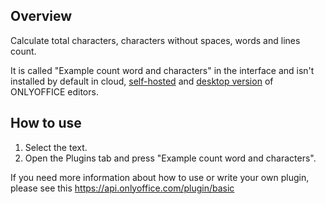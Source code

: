 ## Overview

Calculate total characters, characters without spaces, words and lines count.

It is called "Example count word and characters" in the interface and isn't installed by default in cloud, [self-hosted](https://github.com/ONLYOFFICE/DocumentServer) and [desktop version](https://github.com/ONLYOFFICE/DesktopEditors) of ONLYOFFICE editors. 

## How to use

1. Select the text.
2. Open the Plugins tab and press "Example count word and characters".

If you need more information about how to use or write your own plugin, please see this https://api.onlyoffice.com/plugin/basic